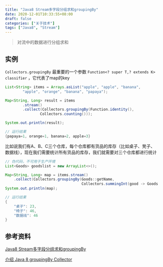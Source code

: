```yaml
---
title: "Java8 Stream多字段分组求和groupingBy"
date: 2020-12-01T10:33:55+08:00
draft: false
categories: ["关于技术"]
tags: ["Java8", "Stream"]
---
```


> 对流中的数据进行分组求和

## 实例

`Collectors.groupingBy` 最重要的一个参数 `Function<? super T,? extends K> classifier` ，它代表了map的key

```java
List<String> items = Arrays.asList("apple", "apple", "banana",
        "apple", "orange", "banana", "papaya");

Map<String, Long> result = items
        .stream()
        .collect(Collectors.groupingBy(Function.identity(),
                Collectors.counting()));

System.out.println(result);

// 运行结果
{papaya=1, orange=1, banana=2, apple=3}
```

比如说我们有A、B、C三个仓库，每个仓库都有货品的库存（比如桌子、凳子、数据线），现在我们需要统计所有货品的库存，我们就需要对三个仓库都进行统计
```java
// 伪代码，不可用于生产环境
List<Goods> goodslist = new ArrayList<>();

Map<String, Long> map = items.stream()
    .collect(Collectors.groupingBy(Goods::getName,
                                   Collectors.summingInt(good -> Goods::getStock)));
System.out.println(map);

// 运行结果
{
    "桌子": 23,
    "椅子": 46,
    "数据线": 46
}
```

## 参考资料

[Java8 Stream多字段分组求和groupingBy](https://www.jianshu.com/p/dd5121c8fa89)

[介绍 Java 8 groupingBy Collector](https://blog.csdn.net/neweastsun/article/details/89504811)


